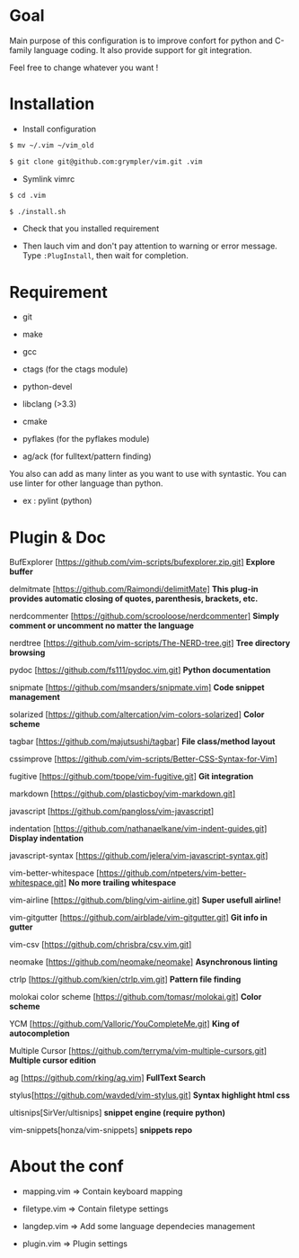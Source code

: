 # Goal

Main purpose of this configuration is to improve confort for python and
C-family language coding.
It also provide support for git integration.

Feel free to change whatever you want !

# Installation

* Install configuration

```sh
$ mv ~/.vim ~/vim_old

$ git clone git@github.com:grympler/vim.git .vim

```

* Symlink vimrc

```sh
$ cd .vim

$ ./install.sh
```

* Check that you installed requirement

* Then lauch vim and don't pay attention to warning or error message.
Type `:PlugInstall`, then wait for completion.


# Requirement

* git

* make

* gcc

* ctags (for the ctags module)

* python-devel

* libclang (>3.3)

* cmake

* pyflakes (for the pyflakes module)

* ag/ack (for fulltext/pattern finding)

You also can add as many linter as you want to use with syntastic. You
can use linter for other language than python.

* ex : pylint (python)


# Plugin & Doc

BufExplorer [https://github.com/vim-scripts/bufexplorer.zip.git]
**Explore buffer**

delmitmate [https://github.com/Raimondi/delimitMate]
**This plug-in provides automatic closing of quotes, parenthesis, brackets, etc.**

nerdcommenter [https://github.com/scrooloose/nerdcommenter]
**Simply comment or uncomment no matter the language**

nerdtree [https://github.com/vim-scripts/The-NERD-tree.git]
**Tree directory browsing**

pydoc [https://github.com/fs111/pydoc.vim.git]
**Python documentation**

snipmate [https://github.com/msanders/snipmate.vim]
**Code snippet management**

solarized [https://github.com/altercation/vim-colors-solarized]
**Color scheme**

tagbar [https://github.com/majutsushi/tagbar]
**File class/method layout**

cssimprove [https://github.com/vim-scripts/Better-CSS-Syntax-for-Vim]

fugitive [https://github.com/tpope/vim-fugitive.git]
**Git integration**

markdown [https://github.com/plasticboy/vim-markdown.git]

javascript [https://github.com/pangloss/vim-javascript]

indentation [https://github.com/nathanaelkane/vim-indent-guides.git]
**Display indentation**

javascript-syntax [https://github.com/jelera/vim-javascript-syntax.git]

vim-better-whitespace [https://github.com/ntpeters/vim-better-whitespace.git]
**No more trailing whitespace**

vim-airline [https://github.com/bling/vim-airline.git]
**Super usefull airline!**

vim-gitgutter [https://github.com/airblade/vim-gitgutter.git]
**Git info in gutter**

vim-csv [https://github.com/chrisbra/csv.vim.git]

neomake [https://github.com/neomake/neomake]
**Asynchronous linting**

ctrlp [https://github.com/kien/ctrlp.vim.git]
**Pattern file finding**

molokai color scheme [https://github.com/tomasr/molokai.git]
**Color scheme**

YCM [https://github.com/Valloric/YouCompleteMe.git]
**King of autocompletion**

Multiple Cursor [https://github.com/terryma/vim-multiple-cursors.git]
**Multiple cursor edition**

ag [https://github.com/rking/ag.vim]
**FullText Search**

stylus[https://github.com/wavded/vim-stylus.git]
**Syntax highlight html css**

ultisnips[SirVer/ultisnips]
**snippet engine (require python)**

vim-snippets[honza/vim-snippets]
**snippets repo**

# About the conf

* mapping.vim => Contain keyboard mapping

* filetype.vim => Contain filetype settings

* langdep.vim => Add some language dependecies management

* plugin.vim => Plugin settings
